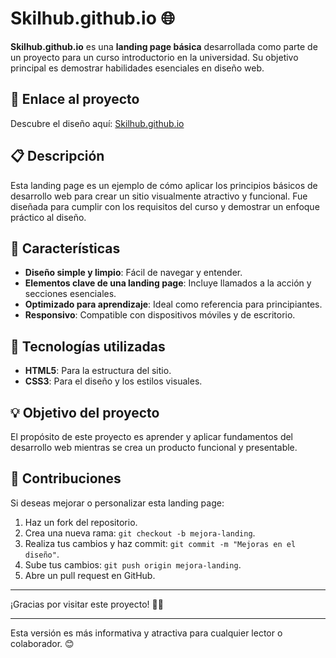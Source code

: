 # Skilhub.github.io 🌐

**Skilhub.github.io** es una **landing page básica** desarrollada como parte de un proyecto para un curso introductorio en la universidad. Su objetivo principal es demostrar habilidades esenciales en diseño web.

## 🌟 Enlace al proyecto

Descubre el diseño aquí: [Skilhub.github.io](https://luisdiazpe.github.io/Skilhub.github.io/)

## 📋 Descripción

Esta landing page es un ejemplo de cómo aplicar los principios básicos de desarrollo web para crear un sitio visualmente atractivo y funcional. Fue diseñada para cumplir con los requisitos del curso y demostrar un enfoque práctico al diseño.

## 🎨 Características

- **Diseño simple y limpio**: Fácil de navegar y entender.
- **Elementos clave de una landing page**: Incluye llamados a la acción y secciones esenciales.
- **Optimizado para aprendizaje**: Ideal como referencia para principiantes.
- **Responsivo**: Compatible con dispositivos móviles y de escritorio.

## 🔧 Tecnologías utilizadas

- **HTML5**: Para la estructura del sitio.
- **CSS3**: Para el diseño y los estilos visuales.

## 💡 Objetivo del proyecto

El propósito de este proyecto es aprender y aplicar fundamentos del desarrollo web mientras se crea un producto funcional y presentable.

## 🚀 Contribuciones

Si deseas mejorar o personalizar esta landing page:
1. Haz un fork del repositorio.
2. Crea una nueva rama: `git checkout -b mejora-landing`.
3. Realiza tus cambios y haz commit: `git commit -m "Mejoras en el diseño"`.
4. Sube tus cambios: `git push origin mejora-landing`.
5. Abre un pull request en GitHub.

---

¡Gracias por visitar este proyecto! 🚀✨

--- 

Esta versión es más informativa y atractiva para cualquier lector o colaborador. 😊
